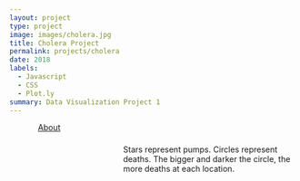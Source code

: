 ```yaml
---
layout: project
type: project
image: images/cholera.jpg
title: Cholera Project
permalink: projects/cholera
date: 2018
labels:
  - Javascript
  - CSS
  - Plot.ly
summary: Data Visualization Project 1
---
```

<!DOCTYPE html>
<html lang="en">
<head>
  <meta charset="UTF-8">
  <title>Pump and Death Locations</title>
  <head>
    <script src="https://cdn.plot.ly/plotly-latest.min.js"></script>
    <link rel="stylesheet" href="https://cdnjs.cloudflare.com/ajax/libs/semantic-ui/2.2.2/semantic.min.css">
  </head>
</head><nav class="ui stackable menu">
  <a style="padding-top: 8px; padding-left: 50px;" href="https://mserai.github.io/projects/cholera">About</a>
  <div style="padding-top: 8px; padding-left: 200px"><p>Stars represent pumps. Circles represent deaths. The bigger and darker the circle, the more deaths at each location.</p></div>
  </nav>
<body>
<div class="ui fluid container">
<div id="map"></div>
</div>
<script>
  /*1. Read in choleraDeathLocations.csv and ...*/
  Plotly.d3.csv('https://raw.githubusercontent.com/mserai/Cholera/master/choleraDeathLocations.csv', function(err, rows){
    Plotly.d3.csv('https://raw.githubusercontent.com/mserai/Cholera/master/choleraPumpLocations.csv', function(err1, rows1) {
      function unpack(rows, key) {
        return rows.map(function (row) { return row[key];
        });
      }
      var pumpY = [];
      var pumpX = [];
      /*Grab*/
      pumpY.push(Object.keys(rows1[0])[0]);
      pumpX.push(Object.keys(rows1[0])[1]);
      for (var i = 0; i < rows1.length; i++) {
        pumpX.push(rows1[i]["x"]);
        pumpY.push(rows1[i]["y"]);
      }
      var colors = [[0, 'rgb(256,0,0)'],[0.25,'rgb(200, 36, 36)'],[0.5,'rgb(132, 73, 73)'],[0.75,'rgb(73, 0, 0)'],[1,'rgb(0,0,0)']];
      /*2. Show a map of the locations of the deaths...*/
      var plots = [{
        type: 'scattermapbox',
        mode: 'markers',
        text: unpack(rows, 'Deaths'),
        lon: unpack(rows, 'pumpLong'),
        lat: unpack(rows, 'pumpLat'),
        marker: {
          color: unpack(rows, 'Deaths'),
          colorscale: colors,
          cmin: 0,
          cmax: 10,
          reversescale: false,
          opacity: unpack(rows, 'Deaths'),
          size: unpack(rows, 'Deaths'),
          sizeref: .25,
        },
        name: 'Death(s)'
      }];
      /* of pumps*/
      var plot = [{
        type: 'scattermapbox',
        mode: 'markers',
        lon: unpack(rows1, 'x'),
        lat: unpack(rows1, 'y'),
        marker: {
          symbol: 'star',
          size: 20,
          color: 'rgb(0,0,256)',
        },
        name: 'Pump'
      }];
      layout = {
        height: 1000,
        width: 2000,
        dragmode: 'zoom',
        title: 'Pumps and Deaths',
        mapbox: {
          center: {
            lat: 51.510413,
            lon: -0.132347
          },
          domain: {
            x: [0, 1],
            y: [0, 1]
          },
          style: 'light',
          zoom: 15.3
        },
        margin: {
          r: 0,
          t: 0,
          b: 0,
          l: 0,
          pad: 0
        },
        showlegend: true
      };
      Plotly.setPlotConfig({
        mapboxAccessToken: 'pk.eyJ1IjoibXNlcmFpIiwiYSI6ImNqbTl1NWJ5ajAwMW8zcG1yNjY5emc5NnMifQ.Ig1yRjY3fv_Babaz0TbVOw'
      });
      /*Go*/
      Plotly.newPlot('map', plot, layout);
      Plotly.plot('map', plots, layout);
    })
  });
</script>
</body>
</html>
